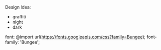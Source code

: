 Design Idea:

- graffiti
- night
- dark

font: @import url(https://fonts.googleapis.com/css?family=Bungee);
font-family: 'Bungee';
